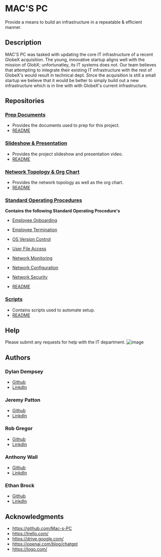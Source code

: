 
# MAC'S PC

Provide a means to build an infrastructure in a repeatable & efficient manner.

## Description

MAC'S PC was tasked with updating the core IT infrastructure of a recent GlobeX acquisition. The young, innovative startup aligns well with the mission of GlobX; unfortunatley, its IT systems does not. Our team believes that attempting to integrate their existing IT infrastructure with the rest of GlobeX's would result in technical dept. Since the acquisition is still a small startup we believe that it would be better to simply build out a new infrastructure which is in line with with GlobeX's current infrastructure. 
## Repositories

### [Prep Documents](https://github.com/Mac-s-PC/Project-Prep-Documents)

* Provides the documents used to prep for this project.
* [README](https://github.com/Mac-s-PC/Project-Prep-Documents/blob/main/README.md)

### [Slideshow & Presentation](https://github.com/Mac-s-PC/Slideshow)

* Provides the project slideshow and presentation video.
* [README](https://github.com/Mac-s-PC/Slideshow/blob/main/README.md)

### [Network Topology & Org Chart](https://github.com/Mac-s-PC/Network-Topolology-Org-Chart)

* Provides the network topology as well as the org chart.
* [README](https://github.com/Mac-s-PC/Network-Topolology-Org-Chart/blob/main/README.md)

### [Standard Operating Procedures](https://github.com/Mac-s-PC/Standard-Operating-Procedures)

 **Contains the following Standard Operating Procedure's**
* [Employee Onboarding](https://github.com/Mac-s-PC/Standard-Operating-Procedures/blob/main/How%20to%20handle%20network%20accounts%20for%20onboarding%20employees.pdf)
* [Employee Termination](https://github.com/Mac-s-PC/Standard-Operating-Procedures/blob/main/SOP_%20How%20to%20handle%20network%20accounts%20for%20employees%20being%20terminated%20.pdf)
* [OS Version Control](https://github.com/Mac-s-PC/Standard-Operating-Procedures/blob/main/SOP%20for%20Operation%20System%20Version%20Control.pdf.pdf)
* [User File Access](https://github.com/Mac-s-PC/Standard-Operating-Procedures/blob/main/User%20file%20access.pdf)
* [Network Monitoring](https://github.com/Mac-s-PC/Standard-Operating-Procedures/blob/main/SOP%20Network%20Monitoring.pdf)
* [Network Configuration](https://github.com/Mac-s-PC/Standard-Operating-Procedures/blob/main/SOP%20Network%20Changes.pdf)
* [Network Security](https://github.com/Mac-s-PC/Standard-Operating-Procedures/blob/main/SOP_%20Network%20Security.pdf)

* [README](https://github.com/Mac-s-PC/Standard-Operating-Procedures/blob/main/README.md)

### [Scripts](https://github.com/Mac-s-PC/Powershell-Scripts)

* Contains scripts used to automate setup.
* [README](https://github.com/Mac-s-PC/Powershell-Scripts/blob/main/README.md)

## Help
Please submit any requests for help with the IT department.
![image](https://user-images.githubusercontent.com/123278460/229937879-006dcd9c-59f5-45e1-9651-de850041e092.png)


## Authors


### **Dylan Dempsey**  
- [Github](https://github.com/DylanDempsey1)
- [LinkdIn](https://www.linkedin.com/in/your-new-associate/)
 
### **Jeremy Patton**  
- [Github](https://github.com/JeremyP1017)
- [LinkdIn](https://www.linkedin.com/in/jeremy-patton-028300260/)

### **Rob Gregor**  
- [Github](https://github.com/RobG-11)
- [LinkdIn](https://www.linkedin.com/in/robertgregor11/)

### **Anthony Wall**  
- [Github](https://github.com/Anthony098626)
- [LinkdIn](https://www.linkedin.com/in/anthony-wall-a2783019/)

### **Ethan Brock**  
- [Github](https://github.com/EthanBrock1)
- [LinkdIn](https://www.linkedin.com/in/ethan-brock-b455a7263/)


## Acknowledgments


* https://github.com/Mac-s-PC 
* https://trello.com/ 
* https://drive.google.com/ 
* https://openai.com/blog/chatgpt 
* https://logo.com/ 

